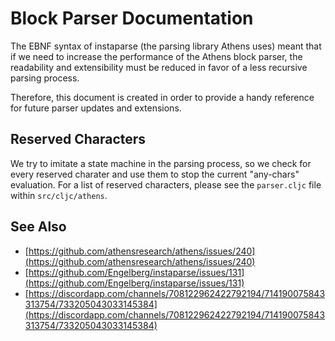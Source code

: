 # Block Parser Documentation

The EBNF syntax of instaparse \(the parsing library Athens uses\) meant that if we need to increase the performance of the Athens block parser, the readability and extensibility must be reduced in favor of a less recursive parsing process.

Therefore, this document is created in order to provide a handy reference for future parser updates and extensions.

## Reserved Characters

We try to imitate a state machine in the parsing process, so we check for every reserved charater and use them to stop the current "any-chars" evaluation. For a list of reserved characters, please see the `parser.cljc` file within `src/cljc/athens`.

## See Also

* [https://github.com/athensresearch/athens/issues/240](https://github.com/athensresearch/athens/issues/240)
* [https://github.com/Engelberg/instaparse/issues/131](https://github.com/Engelberg/instaparse/issues/131)
* [https://discordapp.com/channels/708122962422792194/714190075843313754/733205043033145384](https://discordapp.com/channels/708122962422792194/714190075843313754/733205043033145384)

